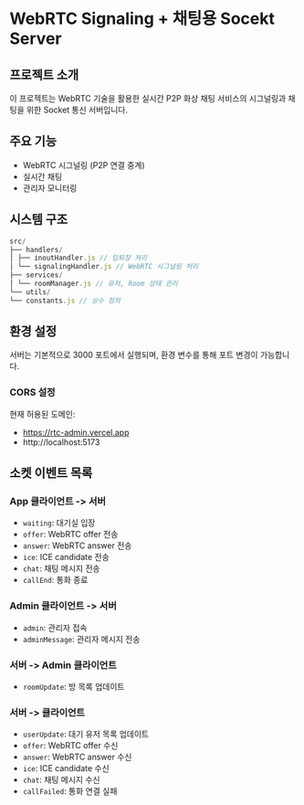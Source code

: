 # WebRTC Signaling + 채팅용 Socekt Server

## 프로젝트 소개

이 프로젝트는 WebRTC 기술을 활용한 실시간 P2P 화상 채팅 서비스의 시그널링과 채팅을 위한 Socket 통신 서버입니다.

## 주요 기능

- WebRTC 시그널링 (P2P 연결 중계)
- 실시간 채팅
- 관리자 모니터링

## 시스템 구조

```javascript
src/
├── handlers/
│ ├── inoutHandler.js // 입퇴장 처리
│ └── signalingHandler.js // WebRTC 시그널링 처리
├── services/
│ └── roomManager.js // 유저, Room 상태 관리
└── utils/
└── constants.js // 상수 정의
```

## 환경 설정

서버는 기본적으로 3000 포트에서 실행되며, 환경 변수를 통해 포트 변경이 가능합니다.

### CORS 설정

현재 허용된 도메인:

- https://rtc-admin.vercel.app
- http://localhost:5173

## 소켓 이벤트 목록

### App 클라이언트 -> 서버

- `waiting`: 대기실 입장
- `offer`: WebRTC offer 전송
- `answer`: WebRTC answer 전송
- `ice`: ICE candidate 전송
- `chat`: 채팅 메시지 전송
- `callEnd`: 통화 종료

### Admin 클라이언트 -> 서버

- `admin`: 관리자 접속
- `adminMessage`: 관리자 메시지 전송

### 서버 -> Admin 클라이언트

- `roomUpdate`: 방 목록 업데이트

### 서버 -> 클라이언트

- `userUpdate`: 대기 유저 목록 업데이트
- `offer`: WebRTC offer 수신
- `answer`: WebRTC answer 수신
- `ice`: ICE candidate 수신
- `chat`: 채팅 메시지 수신
- `callFailed`: 통화 연결 실패
